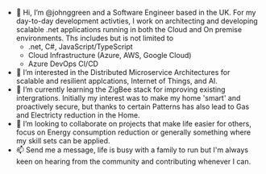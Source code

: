 - 👋 Hi, I’m @johnggreen and a Software Engineer based in the UK. For my day-to-day development activties, 
 I work on architecting and developing scalable .net applications running in both the Cloud and On premise environments. Ths includes but is not limited to
  - .net, C#, JavaScript/TypeScript
  - Cloud Infrastructure (Azure, AWS, Google Cloud) 
  - Azure DevOps CI/CD
- 👀 I’m interested in the Distributed Microservice Architectures for scalable and resilient applcations, Internet of Things, and AI.
- 🌱 I’m currently learning the ZigBee stack for improving existing intergrations. Initially my interest was to make my home 'smart' and proactively secure, 
but thanks to certain Patterns has also lead to Gas and Electricty reduction in the Home. 
- 💞️ I’m looking to collaborate on projects that make life easier for others, focus on Energy consumption reduction or generally something where my skill sets can be applied.
- 📫 Send me a message, life is busy with a family to run but I'm always keen on hearing from the community and contributing whenever I can.

<!---
johnggreen/johnggreen is a ✨ special ✨ repository because its `README.md` (this file) appears on your GitHub profile.
You can click the Preview link to take a look at your changes.
--->
